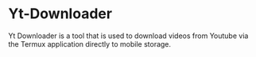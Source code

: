# Yt-Downloader
Yt Downloader is a tool that is used to download videos from Youtube via the Termux application directly to mobile storage. 
